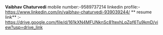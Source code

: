 **Vaibhav Chaturvedi**
mobile number:-9589737214
linkedin profile:-https://www.linkedin.com/in/vaibhav-chaturvedi-939039244/
** resume link** :- https://drive.google.com/file/d/161kXN4MFUNknSc81texhLqZpf6Tu9kmD/view?usp=drive_link